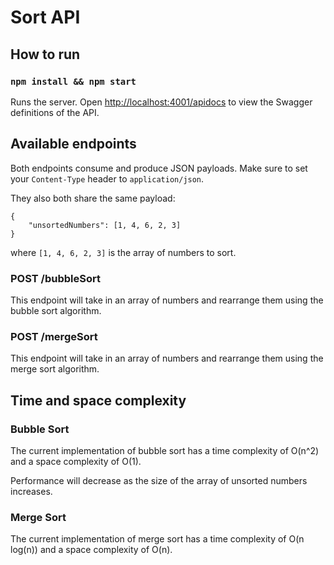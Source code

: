 # Sort API

## How to run

### `npm install && npm start`

Runs the server.
Open [http://localhost:4001/apidocs](http://localhost:4001/apidocs) to view the Swagger definitions of the API.

## Available endpoints

Both endpoints consume and produce JSON payloads. Make sure to set your `Content-Type` header to `application/json`.

They also both share the same payload:

```
{
	"unsortedNumbers": [1, 4, 6, 2, 3]
}
```

where `[1, 4, 6, 2, 3]` is the array of numbers to sort.

### POST /bubbleSort

This endpoint will take in an array of numbers and rearrange them using the bubble sort algorithm.

### POST /mergeSort

This endpoint will take in an array of numbers and rearrange them using the merge sort algorithm.

## Time and space complexity

### Bubble Sort

The current implementation of bubble sort has a time complexity of O(n^2) and a space complexity of O(1).

Performance will decrease as the size of the array of unsorted numbers increases.

### Merge Sort

The current implementation of merge sort has a time complexity of O(n log(n)) and a space complexity of O(n).
